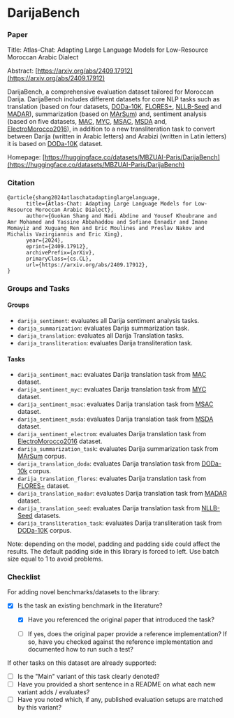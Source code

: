 # DarijaBench

### Paper

Title: Atlas-Chat: Adapting Large Language Models for Low-Resource Moroccan Arabic Dialect

Abstract: [https://arxiv.org/abs/2409.17912](https://arxiv.org/abs/2409.17912)

DarijaBench, a comprehensive evaluation dataset tailored for Moroccan Darija. DarijaBench includes different datasets for core NLP tasks such as translation (based on four datasets, [DODa-10K](https://huggingface.co/datasets/MBZUAI-Paris/DODa-10K), [FLORES+](https://github.com/openlanguagedata/flores), [NLLB-Seed](https://github.com/openlanguagedata/seed) and [MADAR](https://sites.google.com/nyu.edu/madar/)), summarization (based  on [MArSum](https://github.com/KamelGaanoun/MoroccanSummarization)) and, sentiment analysis (based on five datasets, [MAC](https://github.com/LeMGarouani/MAC), [MYC](https://github.com/MouadJb/MYC), [MSAC](https://hal.science/hal-03670346/document), [MSDA](https://cc.um6p.ma/cc_datasets) and, [ElectroMorocco2016](https://github.com/sentiprojects/ElecMorocco2016)), in addition to a new transliteration task to convert between Darija (written in Arabic letters) and Arabizi (written in Latin letters) it is based on [DODa-10K](https://huggingface.co/datasets/MBZUAI-Paris/DODa-10K) dataset.


Homepage: [https://huggingface.co/datasets/MBZUAI-Paris/DarijaBench](https://huggingface.co/datasets/MBZUAI-Paris/DarijaBench)


### Citation

```
@article{shang2024atlaschatadaptinglargelanguage,
      title={Atlas-Chat: Adapting Large Language Models for Low-Resource Moroccan Arabic Dialect}, 
      author={Guokan Shang and Hadi Abdine and Yousef Khoubrane and Amr Mohamed and Yassine Abbahaddou and Sofiane Ennadir and Imane Momayiz and Xuguang Ren and Eric Moulines and Preslav Nakov and Michalis Vazirgiannis and Eric Xing},
      year={2024},
      eprint={2409.17912},
      archivePrefix={arXiv},
      primaryClass={cs.CL},
      url={https://arxiv.org/abs/2409.17912}, 
}
```

### Groups and Tasks

#### Groups

* `darija_sentiment`: evaluates all Darija sentiment analysis tasks.
* `darija_summarization`: evaluates Darija summarization task.
* `darija_translation`: evaluates all Darija Translation tasks.
* `darija_transliteration`: evaluates Darija transliteration task.

#### Tasks

* `darija_sentiment_mac`: evaluates Darija translation task from [MAC](https://github.com/LeMGarouani/MAC) dataset.
* `darija_sentiment_myc`: evaluates Darija translation task from [MYC](https://github.com/MouadJb/MYC) dataset.
* `darija_sentiment_msac`: evaluates Darija translation task from [MSAC](https://hal.science/hal-03670346/document) dataset.
* `darija_sentiment_msda`: evaluates Darija translation task from [MSDA](https://cc.um6p.ma/cc_datasets) dataset.
* `darija_sentiment_electrom`: evaluates Darija translation task from [ElectroMorocco2016](https://github.com/sentiprojects/ElecMorocco2016) dataset.
* `darija_summarization_task`: evaluates Darija summarization task from [MArSum](https://github.com/KamelGaanoun/MoroccanSummarization) corpus.
* `darija_translation_doda`: evaluates Darija translation task from [DODa-10k](https://huggingface.co/datasets/MBZUAI-Paris/DODa-10K) corpus.
* `darija_translation_flores`: evaluates Darija translation task from [FLORES+](https://github.com/openlanguagedata/flores) dataset.
* `darija_translation_madar`: evaluates Darija translation task from [MADAR](https://sites.google.com/nyu.edu/madar/) dataset.
* `darija_translation_seed`: evaluates Darija translation task from [NLLB-Seed](https://github.com/openlanguagedata/seed) datasets.
* `darija_transliteration_task`: evaluates Darija transliteration task from [DODa-10K](https://huggingface.co/datasets/MBZUAI-Paris/DODa-10K) corpus.

Note: depending on the model, padding and padding side could affect the results. The default padding side in this library is forced to left. Use batch size equal to 1 to avoid problems.

### Checklist

For adding novel benchmarks/datasets to the library:
* [x] Is the task an existing benchmark in the literature?
  * [x] Have you referenced the original paper that introduced the task?
  * [ ] If yes, does the original paper provide a reference implementation? If so, have you checked against the reference implementation and documented how to run such a test?


If other tasks on this dataset are already supported:
* [ ] Is the "Main" variant of this task clearly denoted?
* [ ] Have you provided a short sentence in a README on what each new variant adds / evaluates?
* [ ] Have you noted which, if any, published evaluation setups are matched by this variant?
